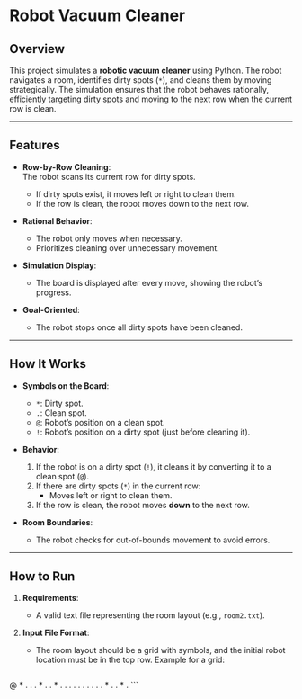 # Robot Vacuum Cleaner  

## Overview  
This project simulates a **robotic vacuum cleaner** using Python. The robot navigates a room, identifies dirty spots (`*`), and cleans them by moving strategically. The simulation ensures that the robot behaves rationally, efficiently targeting dirty spots and moving to the next row when the current row is clean.

---

## Features  
- **Row-by-Row Cleaning**:  
  The robot scans its current row for dirty spots.  
  - If dirty spots exist, it moves left or right to clean them.  
  - If the row is clean, the robot moves down to the next row.  

- **Rational Behavior**:  
  - The robot only moves when necessary.  
  - Prioritizes cleaning over unnecessary movement.  

- **Simulation Display**:  
  - The board is displayed after every move, showing the robot’s progress.  

- **Goal-Oriented**:  
  - The robot stops once all dirty spots have been cleaned.  

---

## How It Works  
- **Symbols on the Board**:  
  - `*`: Dirty spot.  
  - `.`: Clean spot.  
  - `@`: Robot’s position on a clean spot.  
  - `!`: Robot’s position on a dirty spot (just before cleaning it).  

- **Behavior**:  
  1. If the robot is on a dirty spot (`!`), it cleans it by converting it to a clean spot (`@`).  
  2. If there are dirty spots (`*`) in the current row:  
     - Moves left or right to clean them.  
  3. If the row is clean, the robot moves **down** to the next row.  

- **Room Boundaries**:  
  - The robot checks for out-of-bounds movement to avoid errors.  

---

## How to Run  
1. **Requirements**:  
   - A valid text file representing the room layout (e.g., `room2.txt`).

2. **Input File Format**:  
   - The room layout should be a grid with symbols, and the initial robot location must be in the top row. Example for a grid:  
     ```
@ * . . . *
. . * . . .
. . . . .
. . * .
. * .
     ```
